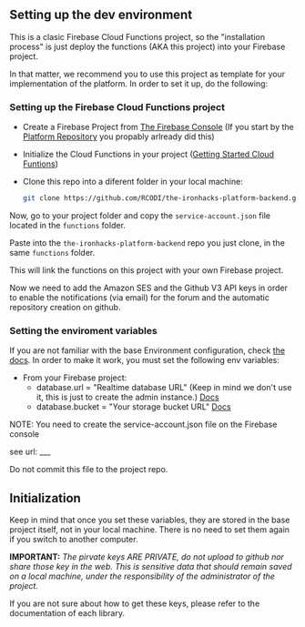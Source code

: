 
## Setting up the dev environment

This is a clasic Firebase Cloud Functions project, so the "installation process" is just deploy the functions (AKA this project) into your Firebase project.

In that matter, we recommend you to use this project as template for your implementation of the platform. In order to set it up, do the following:

### Setting up the Firebase Cloud Functions project

+ Create a Firebase Project from [The Firebase Console](https://console.firebase.google.com) (If you start by the [Platform Repository](https://github.com/RCODI/the-ironhacks-platform) you propably arlready did this)
+ Initialize the Cloud Functions in your project ([Getting Started Cloud Funtions](https://firebase.google.com/docs/functions))
+ Clone this repo into a diferent folder in your local machine:

  ```bash
  git clone https://github.com/RCODI/the-ironhacks-platform-backend.git
  ```

Now, go to your project folder and copy the `service-account.json` file located in the `functions` folder.

Paste into the `the-ironhacks-platform-backend` repo you just clone, in the same `functions` folder.

This will link the functions on this project with your own Firebase project.

Now we need to add the Amazon SES and the Github V3 API keys in order to enable the notifications (via email) for the forum and the automatic repository creation on github.

### Setting the enviroment variables

If you are not familiar with the base Environment configuration, check [the docs](https://firebase.google.com/docs/functions/config-env).
In order to make it work, you must set the following env variables:

+ From your Firebase project:
  + database.url = "Realtime database URL" (Keep in mind we don't use it, this is just to create the admin instance.) [Docs](https://firebase.google.com/docs/admin/setup)
  + database.bucket = "Your storage bucket URL" [Docs](https://firebase.google.com/docs/storage/web/start)


NOTE: You need to create the service-account.json file on the Firebase console

see url: ___

Do not commit this file to the project repo.



## Initialization

Keep in mind that once you set these variables, they are stored in the 
base project itself, not in your local machine. There is no need to set them again if you switch to another computer.

**IMPORTANT:** *The pirvate keys ARE PRIVATE, do not upload to github nor share those key in the web. This is sensitive data that should remain saved on a local machine, under the responsibility of the administrator of the project.*

If you are not sure about how to get these keys, please refer to the documentation of each library.
